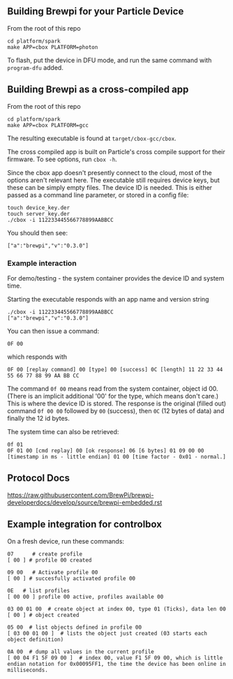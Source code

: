 
## Building Brewpi for your Particle Device

From the root of this repo
```
cd platform/spark
make APP=cbox PLATFORM=photon
```
To flash, put the device in DFU mode, and run the same command with `program-dfu` added.


## Building Brewpi as a cross-compiled app
From the root of this repo
```
cd platform/spark
make APP=cbox PLATFORM=gcc
```
The resulting executable is  found at `target/cbox-gcc/cbox`.

The cross compiled app is built on Particle's cross compile support for their firmware. To see options, run `cbox -h`. 

Since the cbox app doesn't presently connect to the cloud, most of the options aren't relevant here. The executable still requires device keys, but these can be simply empty files. The device ID is needed. This is either passed as a command line parameter, or stored in a config file:

```
touch device_key.der
touch server_key.der
./cbox -i 112233445566778899AABBCC
```

You should then see:

```
["a":"brewpi","v":"0.3.0"]
```

### Example interaction

For demo/testing - the system container provides the device ID and system time. 

Starting the executable responds with an app name and version string

```
./cbox -i 112233445566778899AABBCC
["a":"brewpi","v":"0.3.0"]
```

You can then issue a command:

```
0F 00
```

which responds with

```
0F 00 [replay command] 00 [type] 00 [success] 0C [length] 11 22 33 44 55 66 77 88 99 AA BB CC 
```

The command `0f 00` means read from the system container, object id 00. (There is an implicit additional '00' for the type, which means don't care.) This is where the device ID is stored. The response is the original (filled out) command `0f 00 00` followed by `00` (success), then `0C` (12 bytes of data) and finally the 12 id bytes. 

The system time can also be retrieved:

```
0f 01
0F 01 00 [cmd replay] 00 [ok response] 06 [6 bytes] 01 09 00 00 [timestamp in ms - little endian] 01 00 [time factor - 0x01 - normal.] 
```


## Protocol Docs

https://raw.githubusercontent.com/BrewPi/brewpi-developerdocs/develop/source/brewpi-embedded.rst



## Example integration for controlbox

On a fresh device, run these commands:

```
07 	    # create profile
[ 00 ] # profile 00 created

09 00   # Activate profile 00
[ 00 ] # succesfully activated profile 00

0E   # list profiles
[ 00 00 ] profile 00 active, profiles available 00

03 00 01 00  # create object at index 00, type 01 (Ticks), data len 00
[ 00 ] # object created

05 00  # list objects defined in profile 00
[ 03 00 01 00 ]  # lists the object just created (03 starts each object definition)

0A 00  # dump all values in the current profile
[ 00 04 F1 5F 09 00 ]  # index 00, value F1 5F 09 00, which is little endian notation for 0x00095FF1, the time the device has been online in milliseconds. 
```

